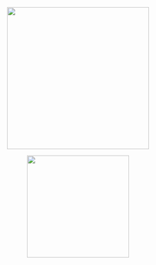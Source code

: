 <p align="center">
<p align="center">
    <img width="320" src="https://i.imgur.com/XuWfb4Q.png" alt="">
</p>
 <p align="center">
    <img width="230" src="https://i.imgur.com/afHo06m.png" alt="">
</p>
